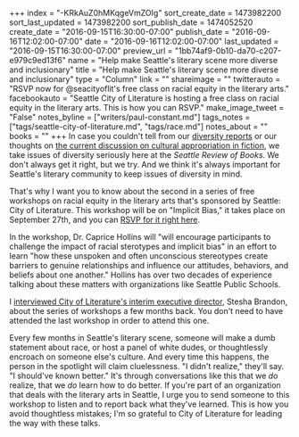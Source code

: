 +++
index = "-KRkAuZ0hMKqgeVmZOIg"
sort_create_date = 1473982200
sort_last_updated = 1473982200
sort_publish_date = 1474052520
create_date = "2016-09-15T16:30:00-07:00"
publish_date = "2016-09-16T12:02:00-07:00"
date = "2016-09-16T12:02:00-07:00"
last_updated = "2016-09-15T16:30:00-07:00"
preview_url = "1bb74af9-0b10-da70-c207-e979c9ed13f6"
name = "Help make Seattle's literary scene more diverse and inclusionary"
title = "Help make Seattle's literary scene more diverse and inclusionary"
type = "Column"
link = ""
shareimage = ""
twitterauto = "RSVP now for @seacityoflit's free class on racial equity in the literary arts."
facebookauto = "Seattle City of Literature is hosting a free class on racial equity in the literary arts. This is how you can RSVP."
make_image_tweet = "False"
notes_byline = ["writers/paul-constant.md"]
tags_notes = ["tags/seattle-city-of-literature.md", "tags/race.md"]
notes_about = ""
books = ""
+++
In case you couldn't tell from our [diversity reports](http://www.seattlereviewofbooks.com/notes/2016/09/07/public-diversity-editor-report-1-september-2016/) or our thoughts on [the current discussion on cultural appropriation in fiction](http://www.seattlereviewofbooks.com/notes/2016/09/14/on-lionel-shriver-and-cultural-appropriation-in-fiction/), we take issues of diversity seriously here at the *Seattle Review of Books*. We don't always get it right, but we try. And we think it's always important for Seattle's literary community to keep issues of diversity in mind. 

That's why I want you to know about the second in a series of free workshops on racial equity in the literary arts that's sponsored by Seattle: City of Literature. This workshop will be on "Implicit Bias," it takes place on September 27th, and you can [RSVP for it right here](http://us8.campaign-archive1.com/?u=c553a0a55c8aedd0b0cc40040&id=b2b228bb0a&e=94516a4ac8). 

In the workshop, Dr. Caprice Hollins will "will encourage participants to challenge the impact of racial sterotypes and implicit bias" in an effort to learn "how these unspoken and often unconscious stereotypes create barriers to genuine relationships and influence our attitudes, behaviors, and beliefs about one another." Hollins has over two decades of experience talking about these matters with organizations like Seattle Public Schools.

I [interviewed City of Literature's interim executive director](http://www.seattlereviewofbooks.com/notes/2016/05/27/now-is-the-time-to-rsvp-for-a-free-workshop-on-racial-equity-and-the-literary-arts/), Stesha Brandon, about the series of workshops a few months back. You don't need to have attended the last workshop in order to attend this one. 

Every few months in Seattle's literary scene, someone will make a dumb statement about race, or host a panel of white dudes, or thoughtlessly encroach on someone else's culture. And every time this happens, the person in the spotlight will claim cluelessness. "I didn't realize," they'll say. "I should've known better." It's through conversations like this that we *do* realize, that we *do* learn how to do better. If you're part of an organization that deals with the literary arts in Seattle, I urge you to send someone to this workshop to listen and to report back what they've learned. This is how you avoid thoughtless mistakes; I'm so grateful to City of Literature for leading the way with these talks.